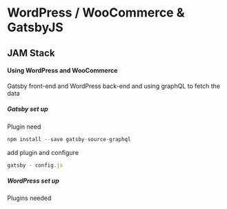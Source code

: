 # WordPress / WooCommerce & GatsbyJS

## JAM Stack

#### Using WordPress and WooCommerce

Gatsby front-end and WordPress back-end and using graphQL to fetch the data

##### Gatsby set up

Plugin need

```javascript
npm install --save gatsby-source-graphql
```

add plugin and configure

```javascript
gatsby - config.js
```

##### WordPress set up

Plugins needed
